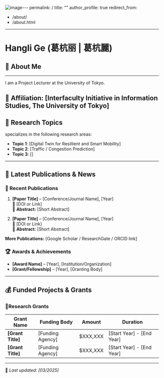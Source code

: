 ![image](https://github.com/user-attachments/assets/dd8606fd-c211-4c0c-ac16-a273e3d9f3c5)---
permalink: /
title: ""
author_profile: true
redirect_from: 
  - /about/
  - /about.html
---

# Hangli Ge (葛杭丽 | 葛杭麗)
<!-- Research Topics
------
Academic Affiliations
------
News
------
# (Example: editing a markdown file for a talk !-->
<!-- ![Editing a markdown file for a talk](/images/editing-talk.png))! 
Research Fund
------
-->

## 👤 About Me
------
I am a Project Lecturer at the University of Tokyo. 

📍 **Affiliation:** [Interfaculty Initiative in Information Studies, The University of Tokyo]
---

## 🔬 Research Topics
 specializes in the following research areas:
- **Topic 1**: [Digital Twin for Resillient and Smart Mobility]
- **Topic 2**: [Traffic / Congestion Prediction]
- **Topic 3**: []
---

## 📰 Latest Publications & News
### 📄 Recent Publications
1. **[Paper Title]** – [Conference/Journal Name], [Year]  
   🔗 [DOI or Link]  
   📄 **Abstract:** [Short Abstract]

2. **[Paper Title]** – [Conference/Journal Name], [Year]  
   🔗 [DOI or Link]  
   📄 **Abstract:** [Short Abstract]

**More Publications:** [Google Scholar / ResearchGate / ORCID link]  

### 🏆 Awards & Achievements
- **[Award Name]** – [Year], [Institution/Organization]
- **[Grant/Fellowship]** – [Year], [Granting Body]

---

## 💰 Funded Projects & Grants
### 🔹Research Grants
| Grant Name | Funding Body | Amount | Duration |
|------------|--------------|----------|-------------|
| **[Grant Title]** | [Funding Agency] | $XXX,XXX | [Start Year] - [End Year] |
| **[Grant Title]** | [Funding Agency] | $XXX,XXX | [Start Year] - [End Year] |
---


🔹 _Last updated: [03/2025]_  



